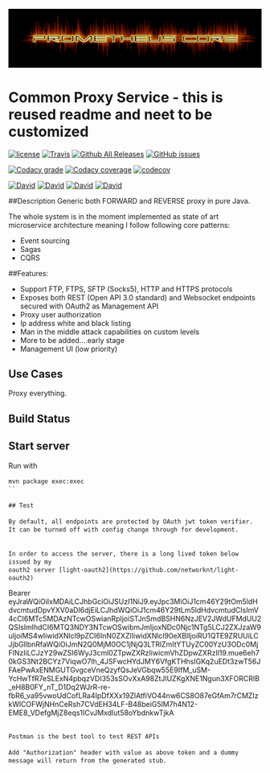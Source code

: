 ![Logo](https://github.com/prometheus-core/common-proxy-service/blob/master/docs/_images/prometheus-core-logo.png)


# Common Proxy Service - this is reused readme and neet to be customized

[![license](https://img.shields.io/github/license/prometheus-core/common-proxy-service.svg?style=plastic)](https://github.com/prometheus-core/common-proxy-service)
[![Travis](https://img.shields.io/travis/prometheus-core/common-proxy-service.svg?style=plastic)](https://travis-ci.org/prometheus-core/common-proxy-service/branches)
[![Github All Releases](https://img.shields.io/github/downloads/prometheus-core/common-proxy-service/total.svg?style=plastic)](https://github.com/prometheus-core/common-proxy-service)
[![GitHub issues](https://img.shields.io/github/issues/prometheus-core/common-proxy-service.svg?style=plastic)](https://github.com/prometheus-core/common-proxy-service)

[![Codacy grade](https://img.shields.io/codacy/grade/e7dc9ed202da4839aa73a8f4f5c65b38.svg?style=plastic)](https://app.codacy.com/app/archenroot/common-proxy-service)
[![Codacy coverage](https://img.shields.io/codacy/coverage/e7dc9ed202da4839aa73a8f4f5c65b38.svg?style=plastic)](https://app.codacy.com/app/archenroot/common-proxy-service)
[![codecov](https://codecov.io/gh/prometheus-core/common-proxy-service/branch/master/graph/badge.svg?style=plastic)](https://codecov.io/gh/prometheus-core/common-proxy-service/branch/master)

[![David](https://img.shields.io/david/prometheus-core/common-proxy-service.svg?style=plastic)](https://github.com/prometheus-core/common-proxy-service)
[![David](https://img.shields.io/david/dev/prometheus-core/common-proxy-service.svg?style=plastic)](https://github.com/prometheus-core/common-proxy-service)
[![David](https://img.shields.io/david/optional/prometheus-core/common-proxy-service.svg?style=plastic)](https://github.com/prometheus-core/common-proxy-service)
[![David](https://img.shields.io/david/peer/prometheus-core/common-proxy-service.svg?style=plastic)](https://github.com/prometheus-core/common-proxy-service)

##Description
Generic both FORWARD and REVERSE proxy in pure Java.

The whole system is in the moment implemented as state of art microservice architecture meaning I follow following core patterns:
- Event sourcing
- Sagas
- CQRS

##Features:
- Support FTP, FTPS, SFTP (Socks5), HTTP and HTTPS protocols
- Exposes both REST (Open API 3.0 standard) and Websocket endpoints secured with OAuth2 as Management API
- Proxy user authorization
- Ip address white and black listing
- Man in the middle attack capabilities on custom levels
- More to be added....early stage
- Management UI (low priority)
## Use Cases

Proxy everything.


## Build Status

[travis-home]: https://travis-ci.org/
[travis-msgpack-tools]: https://travis-ci.org/prometheus-core/common-proxy-service

[branch-master]: https://github.com/prometheus-core/common-proxy-service/tree/master

<!-- we use some deprecated HTML attributes here to get these stupid badges to line up properly -->
<!--
| Branch        |  [CI Build][travis-home]           | Coverage           |
| ------------- |:-------------:|:-------------:|
| [master] [branch-master]     | [![Build Status](https://travis-ci.org/prometheus-core/common-proxy-service.svg?branch=master)](https://travis-ci.org/prometheus-core/common-proxy-service) |  |
-->

## Start server

Run with

```
mvn package exec:exec
``

## Test

By default, all endpoints are protected by OAuth jwt token verifier. It can be turned off with config change through for development.


In order to access the server, there is a long lived token below issued by my
oauth2 server [light-oauth2](https://github.com/networknt/light-oauth2)

```
Bearer eyJraWQiOiIxMDAiLCJhbGciOiJSUzI1NiJ9.eyJpc3MiOiJ1cm46Y29tOm5ldHdvcmtudDpvYXV0aDI6djEiLCJhdWQiOiJ1cm46Y29tLm5ldHdvcmtudCIsImV4cCI6MTc5MDAzNTcwOSwianRpIjoiSTJnSmdBSHN6NzJEV2JWdUFMdUU2QSIsImlhdCI6MTQ3NDY3NTcwOSwibmJmIjoxNDc0Njc1NTg5LCJ2ZXJzaW9uIjoiMS4wIiwidXNlcl9pZCI6InN0ZXZlIiwidXNlcl90eXBlIjoiRU1QTE9ZRUUiLCJjbGllbnRfaWQiOiJmN2Q0MjM0OC1jNjQ3LTRlZmItYTUyZC00YzU3ODc0MjFlNzIiLCJzY29wZSI6WyJ3cml0ZTpwZXRzIiwicmVhZDpwZXRzIl19.mue6eh70kGS3Nt2BCYz7ViqwO7lh_4JSFwcHYdJMY6VfgKTHhsIGKq2uEDt3zwT56JFAePwAxENMGUTGvgceVneQzyfQsJeVGbqw55E9IfM_uSM-YcHwTfR7eSLExN4pbqzVDI353sSOvXxA98ZtJlUZKgXNE1Ngun3XFORCRIB_eH8B0FY_nT_D1Dq2WJrR-re-fbR6_va95vwoUdCofLRa4IpDfXXx19ZlAtfiVO44nw6CS8O87eGfAm7rCMZIzkWlCOFWjNHnCeRsh7CVdEH34LF-B48beiG5lM7h4N12-EME8_VDefgMjZ8eqs1ICvJMxdIut58oYbdnkwTjkA
```

Postman is the best tool to test REST APIs

Add "Authorization" header with value as above token and a dummy message will return from the generated stub.

